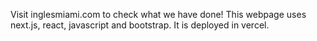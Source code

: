 Visit inglesmiami.com to check what we have done! This webpage uses next.js, react, javascript and bootstrap. It is deployed in vercel.
